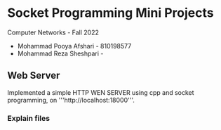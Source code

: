 # Socket Programming Mini Projects 
Computer Networks - Fall 2022
* Mohammad Pooya Afshari - 810198577
* Mohammad Reza Sheshpari - 
## Web Server
Implemented a simple HTTP WEN SERVER using cpp and socket programming, on '''http://localhost:18000'''.
### Explain files
